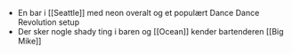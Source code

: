 - En bar i [[Seattle]] med neon overalt og et populært Dance Dance Revolution setup
- Der sker nogle shady ting i baren og [[Ocean]] kender bartenderen [[Big Mike]]
